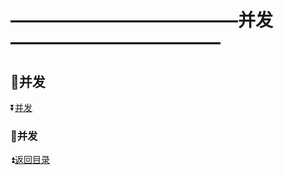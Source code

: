 # —————————————并发———————————— #

<p id="t"></p>

## :book:并发 ##

:arrow_double_down:<a href="#a1">并发</a>



<p id="a1"><p>
  
### :crossed_flags:并发 ###

:arrow_double_up:<a href="#t">返回目录</a>

